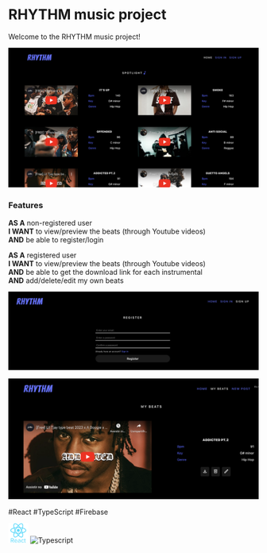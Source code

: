 # RHYTHM music project

Welcome to the RHYTHM music project!

![RHYTHM main page](design.png)

### **Features**

**AS A** non-registered user  </br>
**I WANT** to view/preview the beats (through Youtube videos) </br>
**AND** be able to register/login

**AS A** registered user  </br>
**I WANT** to view/preview the beats (through Youtube videos) </br>
**AND** be able to get the download link for each instrumental</br>
**AND** add/delete/edit my own beats


![Register form](register.png)


![My beats](mybeats.png)


#React #TypeScript #Firebase

 <img src="https://github.com/devicons/devicon/blob/master/icons/react/react-original-wordmark.svg" title="React" alt="React" width="40" height="40"/>
  <img src="https://github.com/devicons/devicon/blob/master/icons/typescript/typescript-original-wordmark.svg" title="Typescript" alt="Typescript" width="40" height="40"/>
